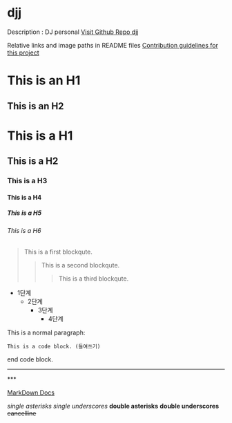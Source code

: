 # djj
Description : DJ personal
[Visit Github Repo djj](https://github.com/DJ-Kor/djj)

Relative links and image paths in README files 
[Contribution guidelines for this project](docs/CONTRIBUTING.md)

This is an H1
=============
This is an H2
-------------

# This is a H1
## This is a H2
### This is a H3
#### This is a H4
##### This is a H5
###### This is a H6

> This is a first blockqute.
>	> This is a second blockqute.
>	>	> This is a third blockqute.

* 1단계
  - 2단계
    + 3단계
      + 4단계

This is a normal paragraph:

    This is a code block. (들여쓰기)
    
end code block.

<hr />
***

[MarkDown Docs](https://gist.github.com/ihoneymon/652be052a0727ad59601)

*single asterisks*
_single underscores_
**double asterisks**
__double underscores__
~~cancelline~~

